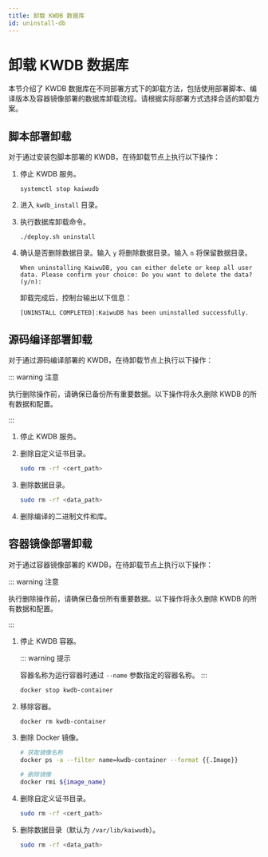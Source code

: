 ```yaml
---
title: 卸载 KWDB 数据库
id: uninstall-db
---
```


# 卸载 KWDB 数据库

本节介绍了 KWDB 数据库在不同部署方式下的卸载方法，包括使用部署脚本、编译版本及容器镜像部署的数据库卸载流程。请根据实际部署方式选择合适的卸载方案。

## 脚本部署卸载

对于通过安装包脚本部署的 KWDB，在待卸载节点上执行以下操作：

1. 停止 KWDB 服务。

    ```shell
    systemctl stop kaiwudb
    ```

2. 进入 `kwdb_install` 目录。

3. 执行数据库卸载命令。

    ```shell
    ./deploy.sh uninstall 
    ```

4. 确认是否删除数据目录。输入 `y` 将删除数据目录。输入 `n` 将保留数据目录。

    ```shell
    When uninstalling KaiwuDB, you can either delete or keep all user data. Please confirm your choice: Do you want to delete the data? (y/n): 
    ```

    卸载完成后，控制台输出以下信息：

    ```shell
    [UNINSTALL COMPLETED]:KaiwuDB has been uninstalled successfully.
    ```

## 源码编译部署卸载

对于通过源码编译部署的 KWDB，在待卸载节点上执行以下操作：

::: warning 注意

执行删除操作前，请确保已备份所有重要数据。以下操作将永久删除 KWDB 的所有数据和配置。

:::

1. 停止 KWDB 服务。

2. 删除自定义证书目录。

   ```bash
   sudo rm -rf <cert_path>
   ```

3. 删除数据目录。

   ```bash
   sudo rm -rf <data_path>
   ```

4. 删除编译的二进制文件和库。

## 容器镜像部署卸载

对于通过容器镜像部署的 KWDB，在待卸载节点上执行以下操作：

::: warning 注意

执行删除操作前，请确保已备份所有重要数据。以下操作将永久删除 KWDB 的所有数据和配置。

:::

1. 停止 KWDB 容器。

   ::: warning 提示

   容器名称为运行容器时通过 `--name` 参数指定的容器名称。
   :::

   ```bash
   docker stop kwdb-container
   ```

2. 移除容器。

   ```bash
   docker rm kwdb-container
   ```

3. 删除 Docker 镜像。

   ```bash
   # 获取镜像名称
   docker ps -a --filter name=kwdb-container --format {{.Image}}
   
   # 删除镜像
   docker rmi ${image_name}
   ```

4. 删除自定义证书目录。

   ```bash
   sudo rm -rf <cert_path>
   ```

5. 删除数据目录（默认为 `/var/lib/kaiwudb`）。

   ```bash
   sudo rm -rf <data_path>
   ```
